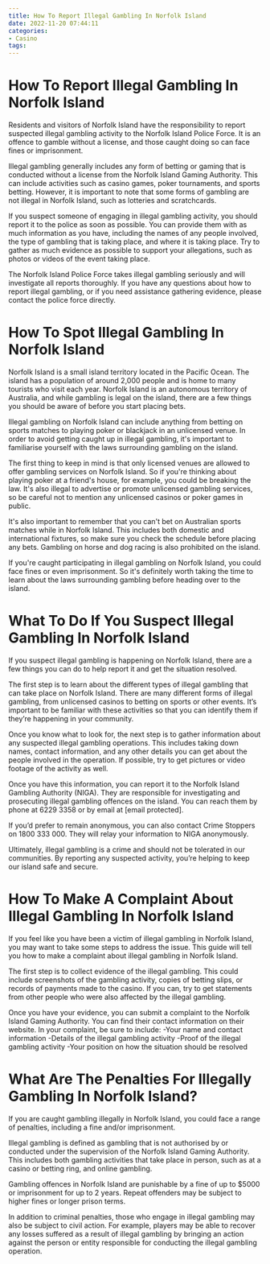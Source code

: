 ```yaml
---
title: How To Report Illegal Gambling In Norfolk Island 
date: 2022-11-20 07:44:11
categories:
- Casino
tags:
---
```



#  How To Report Illegal Gambling In Norfolk Island 

Residents and visitors of Norfolk Island have the responsibility to report suspected illegal gambling activity to the Norfolk Island Police Force. It is an offence to gamble without a license, and those caught doing so can face fines or imprisonment.

Illegal gambling generally includes any form of betting or gaming that is conducted without a license from the Norfolk Island Gaming Authority. This can include activities such as casino games, poker tournaments, and sports betting. However, it is important to note that some forms of gambling are not illegal in Norfolk Island, such as lotteries and scratchcards.

If you suspect someone of engaging in illegal gambling activity, you should report it to the police as soon as possible. You can provide them with as much information as you have, including the names of any people involved, the type of gambling that is taking place, and where it is taking place. Try to gather as much evidence as possible to support your allegations, such as photos or videos of the event taking place.

The Norfolk Island Police Force takes illegal gambling seriously and will investigate all reports thoroughly. If you have any questions about how to report illegal gambling, or if you need assistance gathering evidence, please contact the police force directly.

#  How To Spot Illegal Gambling In Norfolk Island 

Norfolk Island is a small island territory located in the Pacific Ocean. The island has a population of around 2,000 people and is home to many tourists who visit each year. Norfolk Island is an autonomous territory of Australia, and while gambling is legal on the island, there are a few things you should be aware of before you start placing bets.

Illegal gambling on Norfolk Island can include anything from betting on sports matches to playing poker or blackjack in an unlicensed venue. In order to avoid getting caught up in illegal gambling, it's important to familiarise yourself with the laws surrounding gambling on the island.

The first thing to keep in mind is that only licensed venues are allowed to offer gambling services on Norfolk Island. So if you're thinking about playing poker at a friend's house, for example, you could be breaking the law. It's also illegal to advertise or promote unlicensed gambling services, so be careful not to mention any unlicensed casinos or poker games in public.

It's also important to remember that you can't bet on Australian sports matches while in Norfolk Island. This includes both domestic and international fixtures, so make sure you check the schedule before placing any bets. Gambling on horse and dog racing is also prohibited on the island.

If you're caught participating in illegal gambling on Norfolk Island, you could face fines or even imprisonment. So it's definitely worth taking the time to learn about the laws surrounding gambling before heading over to the island.

#  What To Do If You Suspect Illegal Gambling In Norfolk Island 

If you suspect illegal gambling is happening on Norfolk Island, there are a few things you can do to help report it and get the situation resolved. 

The first step is to learn about the different types of illegal gambling that can take place on Norfolk Island. There are many different forms of illegal gambling, from unlicensed casinos to betting on sports or other events. It’s important to be familiar with these activities so that you can identify them if they’re happening in your community. 

Once you know what to look for, the next step is to gather information about any suspected illegal gambling operations. This includes taking down names, contact information, and any other details you can get about the people involved in the operation. If possible, try to get pictures or video footage of the activity as well. 

Once you have this information, you can report it to the Norfolk Island Gambling Authority (NIGA). They are responsible for investigating and prosecuting illegal gambling offences on the island. You can reach them by phone at 6229 3358 or by email at [email protected]. 

If you’d prefer to remain anonymous, you can also contact Crime Stoppers on 1800 333 000. They will relay your information to NIGA anonymously. 

Ultimately, illegal gambling is a crime and should not be tolerated in our communities. By reporting any suspected activity, you’re helping to keep our island safe and secure.

#  How To Make A Complaint About Illegal Gambling In Norfolk Island 

If you feel like you have been a victim of illegal gambling in Norfolk Island, you may want to take some steps to address the issue. This guide will tell you how to make a complaint about illegal gambling in Norfolk Island.

The first step is to collect evidence of the illegal gambling. This could include screenshots of the gambling activity, copies of betting slips, or records of payments made to the casino. If you can, try to get statements from other people who were also affected by the illegal gambling.

Once you have your evidence, you can submit a complaint to the Norfolk Island Gaming Authority. You can find their contact information on their website. In your complaint, be sure to include: 
-Your name and contact information 
-Details of the illegal gambling activity 
-Proof of the illegal gambling activity 
-Your position on how the situation should be resolved

#  What Are The Penalties For Illegally Gambling In Norfolk Island?

If you are caught gambling illegally in Norfolk Island, you could face a range of penalties, including a fine and/or imprisonment.

Illegal gambling is defined as gambling that is not authorised by or conducted under the supervision of the Norfolk Island Gaming Authority. This includes both gambling activities that take place in person, such as at a casino or betting ring, and online gambling.

Gambling offences in Norfolk Island are punishable by a fine of up to $5000 or imprisonment for up to 2 years. Repeat offenders may be subject to higher fines or longer prison terms.

In addition to criminal penalties, those who engage in illegal gambling may also be subject to civil action. For example, players may be able to recover any losses suffered as a result of illegal gambling by bringing an action against the person or entity responsible for conducting the illegal gambling operation.